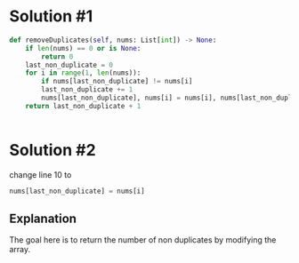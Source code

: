 # Solution #1

```python
def removeDuplicates(self, nums: List[int]) -> None:
    if len(nums) == 0 or is None:
        return 0
    last_non_duplicate = 0
    for i in range(1, len(nums)):
        if nums[last_non_duplicate] != nums[i]
        last_non_duplicate += 1
        nums[last_non_duplicate], nums[i] = nums[i], nums[last_non_duplicate]
    return last_non_duplicate + 1
        
```
# Solution #2
change line 10 to 
```python
nums[last_non_duplicate] = nums[i]
```

## Explanation
The goal here is to return the number of non duplicates by modifying the array. 
